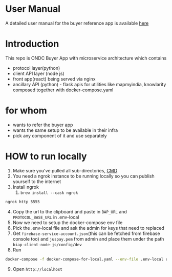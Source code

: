 # User Manual
  A detailed user manual for the buyer reference app is available [here](https://docs.google.com/document/d/1pGPZ0jwQH9AP0rdZXUcdv8B1QZudr86W3qjABsrlEso/edit?usp=sharing) 
  
# Introduction 

This repo is ONDC Buyer App with microservice architecture
which contains
 - protocol layer(python)
 - client API layer (node js)
 - front app(react) being served via nginx
 - ancillary API (python) - flask apis for utilities like mapmyindia, knowlarity
composed together with docker-compose.yaml

# for whom

- wants to refer the buyer app 
- wants the same setup to be available in their infra
- pick any component of it and use separately


# HOW to run locally

1) Make sure you've pulled all
   sub-directories, [CMD](https://stackoverflow.com/questions/1030169/pull-latest-changes-for-all-git-submodules)
2) You need a ngrok instance to be running locally so you can publish yourself to the internet
3) Install ngrok
    1) `brew install --cask ngrok`

```bash
ngrok http 5555
```

4) Copy the url to the clipboard and paste in `BAP_URL` and `PROTOCOL_BASE_URL` in .env-local
5) Now we need to setup the docker-compose env file
6) Pick the .env-local file and ask the admin for keys that need to replaced
7) Get `firebase-service-account.json`(this can be fetched from firebase console too) and `juspay.pem` from admin and place them under the
   path `biap-client-node-js/config/dev`
8) Run

```bash
docker-compose -f docker-compose-for-local.yaml --env-file .env-local up -d
``` 

9) Open `http://localhost`
